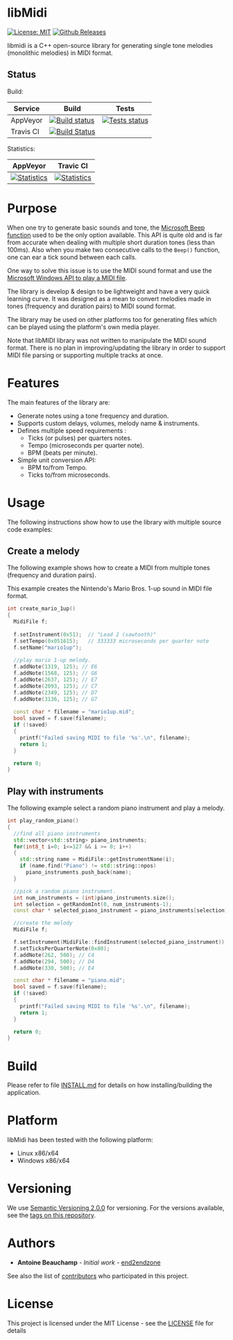 # libMidi #
[![License: MIT](https://img.shields.io/badge/License-MIT-yellow.svg)](https://opensource.org/licenses/MIT)
[![Github Releases](https://img.shields.io/github/release/end2endzone/libmidi.svg)](https://github.com/end2endzone/libmidi/releases)

libmidi is a C++ open-source library for generating single tone melodies (monolithic melodies) in MIDI format.


## Status ##

Build:

| Service | Build | Tests |
|----|-------|-------|
| AppVeyor | [![Build status](https://img.shields.io/appveyor/ci/end2endzone/libMidi/master.svg?logo=appveyor)](https://ci.appveyor.com/project/end2endzone/libmidi) | [![Tests status](https://img.shields.io/appveyor/tests/end2endzone/libmidi/master.svg?logo=appveyor)](https://ci.appveyor.com/project/end2endzone/libmidi/branch/master/tests) |
| Travis CI | [![Build Status](https://img.shields.io/travis/end2endzone/libMidi/master.svg?logo=travis&style=flat)](https://travis-ci.org/end2endzone/libMidi) |  |

Statistics:

| AppVeyor | Travic CI |
|----------|-----------|
| [![Statistics](https://buildstats.info/appveyor/chart/end2endzone/libmidi)](https://ci.appveyor.com/project/end2endzone/libmidi/branch/master) | [![Statistics](https://buildstats.info/travisci/chart/end2endzone/libMidi)](https://travis-ci.org/end2endzone/libMidi) |




# Purpose #

When one try to generate basic sounds and tone, the [Microsoft Beep function](http://msdn.microsoft.com/en-ca/library/windows/desktop/ms679277(v=vs.85).aspx) used to be the only option available. This API is quite old and is far from accurate when dealing with multiple short duration tones (less than 100ms). Also when you make two consecutive calls to the `Beep()` function, one can ear a tick sound between each calls.

One way to solve this issue is to use the MIDI sound format and use the [Microsoft Windows API to play a MIDI file](http://msdn.microsoft.com/en-us/library/windows/desktop/dd743673(v=vs.85).aspx).

The library is develop & design to be lightweight and have a very quick learning curve. It was designed as a mean to convert melodies made in tones (frequency and duration pairs) to MIDI sound format.

The library may be used on other platforms too for generating files which can be played using the platform's own media player.

Note that libMIDI library was not written to manipulate the MIDI sound format. There is no plan in improving/updating the library in order to support MIDI file parsing or supporting multiple tracks at once.




# Features #

The main features of the library are:

* Generate notes using a tone frequency and duration.
* Supports custom delays, volumes, melody name & instruments.
* Defines multiple speed requirements :
  * Ticks (or pulses) per quarters notes.
  * Tempo (microseconds per quarter note).
  * BPM (beats per minute).
* Simple unit conversion API:
  * BPM to/from Tempo.
  * Ticks to/from microseconds.




# Usage #

The following instructions show how to use the library with multiple source code examples:



## Create a melody ##

The following example shows how to create a MIDI from multiple tones (frequency and duration pairs).

This example creates the Nintendo's Mario Bros. 1-up sound in MIDI file format.

```cpp
int create_mario_1up()
{
  MidiFile f;
 
  f.setInstrument(0x51);  // "Lead 2 (sawtooth)"
  f.setTempo(0x051615);   // 333333 microseconds per quarter note
  f.setName("mario1up");
 
  //play mario 1-up melody.
  f.addNote(1319, 125); // E6
  f.addNote(1568, 125); // G6
  f.addNote(2637, 125); // E7
  f.addNote(2093, 125); // C7
  f.addNote(2349, 125); // D7
  f.addNote(3136, 125); // G7
 
  const char * filename = "mario1up.mid";
  bool saved = f.save(filename);
  if (!saved)
  {
    printf("Failed saving MIDI to file '%s'.\n", filename);
    return 1;
  }

  return 0;
}
```



## Play with instruments ##

The following example select a random piano instrument and play a melody.

```cpp
int play_random_piano()
{
  //find all piano instruments
  std::vector<std::string> piano_instruments;
  for(int8_t i=0; i<=127 && i >= 0; i++)
  {
    std::string name = MidiFile::getInstrumentName(i);
    if (name.find("Piano") != std::string::npos)
      piano_instruments.push_back(name);
  }

  //pick a random piano instrument.
  int num_instruments = (int)piano_instruments.size();
  int selection = getRandomInt(0, num_instruments-1);
  const char * selected_piano_instrument = piano_instruments[selection].c_str();

  //create the melody
  MidiFile f;

  f.setInstrument(MidiFile::findInstrument(selected_piano_instrument));
  f.setTicksPerQuarterNote(0x80);
  f.addNote(262, 500); // C4
  f.addNote(294, 500); // D4
  f.addNote(330, 500); // E4

  const char * filename = "piano.mid";
  bool saved = f.save(filename);
  if (!saved)
  {
    printf("Failed saving MIDI to file '%s'.\n", filename);
    return 1;
  }

  return 0;
}
```




# Build #

Please refer to file [INSTALL.md](INSTALL.md) for details on how installing/building the application.




# Platform #

libMidi has been tested with the following platform:

*   Linux x86/x64
*   Windows x86/x64




# Versioning #

We use [Semantic Versioning 2.0.0](http://semver.org/) for versioning. For the versions available, see the [tags on this repository](https://github.com/end2endzone/libMidi/tags).




# Authors #

* **Antoine Beauchamp** - *Initial work* - [end2endzone](https://github.com/end2endzone)

See also the list of [contributors](https://github.com/end2endzone/libMidi/blob/master/AUTHORS) who participated in this project.




# License #

This project is licensed under the MIT License - see the [LICENSE](LICENSE) file for details

